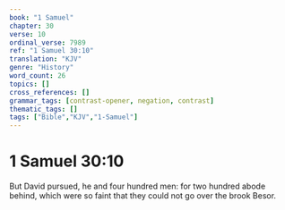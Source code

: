 ```yaml
---
book: "1 Samuel"
chapter: 30
verse: 10
ordinal_verse: 7989
ref: "1 Samuel 30:10"
translation: "KJV"
genre: "History"
word_count: 26
topics: []
cross_references: []
grammar_tags: [contrast-opener, negation, contrast]
thematic_tags: []
tags: ["Bible","KJV","1-Samuel"]
---
```


# 1 Samuel 30:10

But David pursued, he and four hundred men: for two hundred abode behind, which were so faint that they could not go over the brook Besor.
